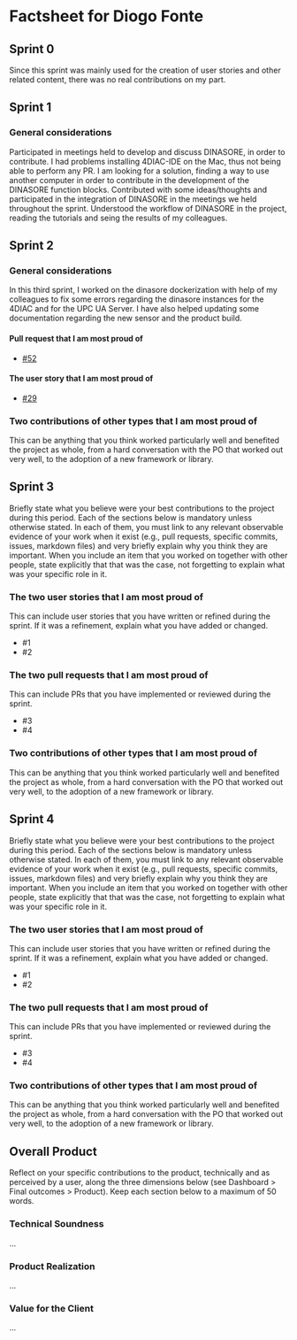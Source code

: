 # Factsheet for Diogo Fonte

## Sprint 0

Since this sprint was mainly used for the creation of user stories and other related content, there was no real contributions on my part.


## Sprint 1

### General considerations
Participated in meetings held to develop and discuss DINASORE, in order to contribute. I had problems installing 4DIAC-IDE on the Mac, thus not being able to perform any PR. I am looking for a solution, finding a way to use another computer in order to contribute in the development of the DINASORE function blocks.
Contributed with some ideas/thoughts and participated in the integration of DINASORE in the meetings we held throughout the sprint. Understood the workflow of DINASORE in the project, reading the tutorials and seing the results of my colleagues.


## Sprint 2

### General considerations
In this third sprint, I worked on the dinasore dockerization with help of my colleagues to fix some errors regarding the dinasore instances for the 4DIAC and for the UPC UA Server. I have also helped updating some documentation regarding the new sensor and the product build.

#### Pull request that I am most proud of
* [#52](https://github.com/FEUP-MEIC-DS-2023-1MEIC06/DS-Project/pull/52)

#### The user story that I am most proud of
 * [#29](https://github.com/FEUP-MEIC-DS-2023-1MEIC06/DS-Project/issues/29)


### Two contributions of other types that I am most proud of

This can be anything that you think worked particularly well and benefited the project as whole, from a hard conversation with the PO that worked out very well, to the adoption of a new framework or library. 


## Sprint 3

Briefly state what you believe were your best contributions to the project during this period. Each of the sections below is mandatory unless otherwise stated. In each of them, you must link to any relevant observable evidence of your work when it exist (e.g., pull requests, specific commits, issues, markdown files) and very briefly explain why you think they are important. When you include an item that you worked on together with other people, state explicitly that that was the case, not forgetting to explain what was your specific role in it.


### The two user stories that I am most proud of

This can include user stories that you have written or refined during the sprint. If it was a refinement, explain what you have added or changed.

 * #1
 * #2


### The two pull requests that I am most proud of

This can include PRs that you have implemented or reviewed during the sprint.

 * #3
 * #4


### Two contributions of other types that I am most proud of

This can be anything that you think worked particularly well and benefited the project as whole, from a hard conversation with the PO that worked out very well, to the adoption of a new framework or library. 


## Sprint 4

Briefly state what you believe were your best contributions to the project during this period. Each of the sections below is mandatory unless otherwise stated. In each of them, you must link to any relevant observable evidence of your work when it exist (e.g., pull requests, specific commits, issues, markdown files) and very briefly explain why you think they are important. When you include an item that you worked on together with other people, state explicitly that that was the case, not forgetting to explain what was your specific role in it.


### The two user stories that I am most proud of

This can include user stories that you have written or refined during the sprint. If it was a refinement, explain what you have added or changed.

 * #1
 * #2


### The two pull requests that I am most proud of

This can include PRs that you have implemented or reviewed during the sprint.

 * #3
 * #4


### Two contributions of other types that I am most proud of

This can be anything that you think worked particularly well and benefited the project as whole, from a hard conversation with the PO that worked out very well, to the adoption of a new framework or library. 


## Overall Product

Reflect on your specific contributions to the product, technically and as perceived by a user, along the three dimensions below (see Dashboard > Final outcomes > Product). Keep each section below to a maximum of 50 words.


### Technical Soundness

...


### Product Realization

...


### Value for the Client

...
